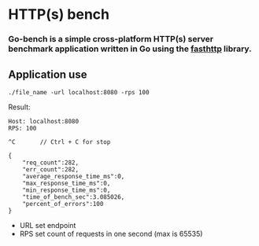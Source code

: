 # HTTP(s) bench

### **Go-bench** is a simple cross-platform HTTP(s) server benchmark application written in Go using the [fasthttp](https://github.com/valyala/fasthttp?ysclid=lcwgg8cpz3782494501) library.

## Application use

    ./file_name -url localhost:8080 -rps 100

Result:

    Host: localhost:8080
    RPS: 100

    ^C       // Ctrl + C for stop

    {
        "req_count":282,
        "err_count":282,
        "average_response_time_ms":0,
        "max_response_time_ms":0,
        "min_response_time_ms":0,
        "time_of_bench_sec":3.085026,
        "percent_of_errors":100
    }


- URL set endpoint
- RPS set count of requests in one second (max is 65535)